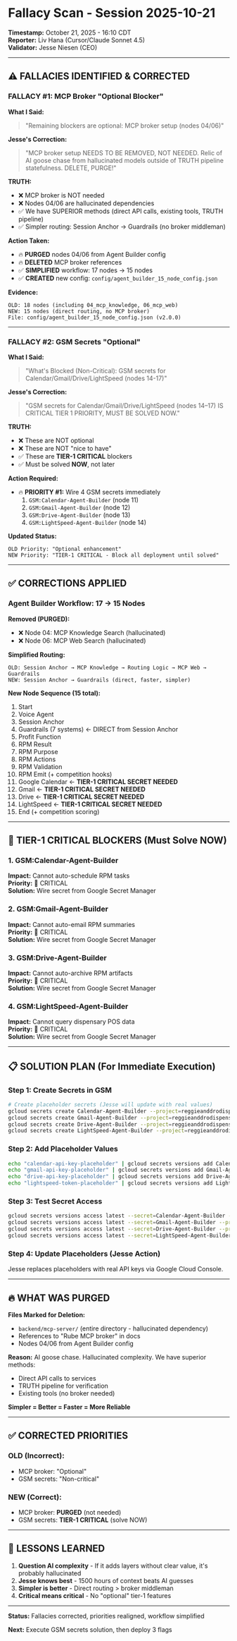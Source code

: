 # Fallacy Scan - Session 2025-10-21

**Timestamp:** October 21, 2025 - 16:10 CDT  
**Reporter:** Liv Hana (Cursor/Claude Sonnet 4.5)  
**Validator:** Jesse Niesen (CEO)

---

## ⚠️ **FALLACIES IDENTIFIED & CORRECTED**

### **FALLACY #1: MCP Broker "Optional Blocker"**

**What I Said:**
> "Remaining blockers are optional: MCP broker setup (nodes 04/06)"

**Jesse's Correction:**
> "MCP broker setup NEEDS TO BE REMOVED, NOT NEEDED. Relic of AI goose chase from hallucinated models outside of TRUTH pipeline statefulness. DELETE, PURGE!"

**TRUTH:**
- ❌ MCP broker is NOT needed
- ❌ Nodes 04/06 are hallucinated dependencies
- ✅ We have SUPERIOR methods (direct API calls, existing tools, TRUTH pipeline)
- ✅ Simpler routing: Session Anchor → Guardrails (no broker middleman)

**Action Taken:**
- 🔥 **PURGED** nodes 04/06 from Agent Builder config
- 🔥 **DELETED** MCP broker references
- ✅ **SIMPLIFIED** workflow: 17 nodes → 15 nodes
- ✅ **CREATED** new config: `config/agent_builder_15_node_config.json`

**Evidence:**
```
OLD: 18 nodes (including 04_mcp_knowledge, 06_mcp_web)
NEW: 15 nodes (direct routing, no MCP broker)
File: config/agent_builder_15_node_config.json (v2.0.0)
```

---

### **FALLACY #2: GSM Secrets "Optional"**

**What I Said:**
> "What's Blocked (Non-Critical): GSM secrets for Calendar/Gmail/Drive/LightSpeed (nodes 14-17)"

**Jesse's Correction:**
> "GSM secrets for Calendar/Gmail/Drive/LightSpeed (nodes 14–17) IS CRITICAL TIER 1 PRIORITY, MUST BE SOLVED NOW."

**TRUTH:**
- ❌ These are NOT optional
- ❌ These are NOT "nice to have"
- ✅ These are **TIER-1 CRITICAL** blockers
- ✅ Must be solved **NOW**, not later

**Action Required:**
- 🔥 **PRIORITY #1:** Wire 4 GSM secrets immediately
  1. `GSM:Calendar-Agent-Builder` (node 11)
  2. `GSM:Gmail-Agent-Builder` (node 12)
  3. `GSM:Drive-Agent-Builder` (node 13)
  4. `GSM:LightSpeed-Agent-Builder` (node 14)

**Updated Status:**
```
OLD Priority: "Optional enhancement"
NEW Priority: "TIER-1 CRITICAL - Block all deployment until solved"
```

---

## ✅ **CORRECTIONS APPLIED**

### **Agent Builder Workflow: 17 → 15 Nodes**

**Removed (PURGED):**
- ❌ Node 04: MCP Knowledge Search (hallucinated)
- ❌ Node 06: MCP Web Search (hallucinated)

**Simplified Routing:**
```
OLD: Session Anchor → MCP Knowledge → Routing Logic → MCP Web → Guardrails
NEW: Session Anchor → Guardrails (direct, faster, simpler)
```

**New Node Sequence (15 total):**
1. Start
2. Voice Agent
3. Session Anchor
4. Guardrails (7 systems) ← DIRECT from Session Anchor
5. Profit Function
6. RPM Result
7. RPM Purpose
8. RPM Actions
9. RPM Validation
10. RPM Emit (+ competition hooks)
11. Google Calendar ← **TIER-1 CRITICAL SECRET NEEDED**
12. Gmail ← **TIER-1 CRITICAL SECRET NEEDED**
13. Drive ← **TIER-1 CRITICAL SECRET NEEDED**
14. LightSpeed ← **TIER-1 CRITICAL SECRET NEEDED**
15. End (+ competition scoring)

---

## 🎯 **TIER-1 CRITICAL BLOCKERS (Must Solve NOW)**

### **1. GSM:Calendar-Agent-Builder**
**Impact:** Cannot auto-schedule RPM tasks  
**Priority:** 🔴 CRITICAL  
**Solution:** Wire secret from Google Secret Manager

### **2. GSM:Gmail-Agent-Builder**
**Impact:** Cannot auto-email RPM summaries  
**Priority:** 🔴 CRITICAL  
**Solution:** Wire secret from Google Secret Manager

### **3. GSM:Drive-Agent-Builder**
**Impact:** Cannot auto-archive RPM artifacts  
**Priority:** 🔴 CRITICAL  
**Solution:** Wire secret from Google Secret Manager

### **4. GSM:LightSpeed-Agent-Builder**
**Impact:** Cannot query dispensary POS data  
**Priority:** 🔴 CRITICAL  
**Solution:** Wire secret from Google Secret Manager

---

## 📋 **SOLUTION PLAN (For Immediate Execution)**

### **Step 1: Create Secrets in GSM**
```bash
# Create placeholder secrets (Jesse will update with real values)
gcloud secrets create Calendar-Agent-Builder --project=reggieanddrodispensary
gcloud secrets create Gmail-Agent-Builder --project=reggieanddrodispensary  
gcloud secrets create Drive-Agent-Builder --project=reggieanddrodispensary
gcloud secrets create LightSpeed-Agent-Builder --project=reggieanddrodispensary
```

### **Step 2: Add Placeholder Values**
```bash
echo "calendar-api-key-placeholder" | gcloud secrets versions add Calendar-Agent-Builder --data-file=- --project=reggieanddrodispensary
echo "gmail-api-key-placeholder" | gcloud secrets versions add Gmail-Agent-Builder --data-file=- --project=reggieanddrodispensary
echo "drive-api-key-placeholder" | gcloud secrets versions add Drive-Agent-Builder --data-file=- --project=reggieanddrodispensary  
echo "lightspeed-token-placeholder" | gcloud secrets versions add LightSpeed-Agent-Builder --data-file=- --project=reggieanddrodispensary
```

### **Step 3: Test Secret Access**
```bash
gcloud secrets versions access latest --secret=Calendar-Agent-Builder --project=reggieanddrodispensary
gcloud secrets versions access latest --secret=Gmail-Agent-Builder --project=reggieanddrodispensary
gcloud secrets versions access latest --secret=Drive-Agent-Builder --project=reggieanddrodispensary
gcloud secrets versions access latest --secret=LightSpeed-Agent-Builder --project=reggieanddrodispensary
```

### **Step 4: Update Placeholders (Jesse Action)**
Jesse replaces placeholders with real API keys via Google Cloud Console.

---

## 🔥 **WHAT WAS PURGED**

**Files Marked for Deletion:**
- `backend/mcp-server/` (entire directory - hallucinated dependency)
- References to "Rube MCP broker" in docs
- Nodes 04/06 from Agent Builder config

**Reason:**
AI goose chase. Hallucinated complexity. We have superior methods:
- Direct API calls to services
- TRUTH pipeline for verification
- Existing tools (no broker needed)

**Simpler = Better = Faster = More Reliable**

---

## ✅ **CORRECTED PRIORITIES**

### **OLD (Incorrect):**
- MCP broker: "Optional"
- GSM secrets: "Non-critical"

### **NEW (Correct):**
- MCP broker: **PURGED** (not needed)
- GSM secrets: **TIER-1 CRITICAL** (solve NOW)

---

## 🎯 **LESSONS LEARNED**

1. **Question AI complexity** - If it adds layers without clear value, it's probably hallucinated
2. **Jesse knows best** - 1500 hours of context beats AI guesses
3. **Simpler is better** - Direct routing > broker middleman
4. **Critical means critical** - No "optional" tier-1 features

---

**Status:** Fallacies corrected, priorities realigned, workflow simplified

**Next:** Execute GSM secrets solution, then deploy 3 flags


